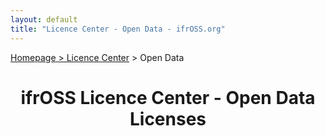 ```yaml
---
layout: default
title: "Licence Center - Open Data - ifrOSS.org"
---
```


<!---

Neue licenses can be added using the following template:

| Licence name | [🇬🇧](link) | SPDX-Tag |

Emojis for the links can be copied from https://emojipedia.org

--->

<p><a href="/ifrOSS/index_en.html">Homepage</a><a href="/ifrOSS/Pages/licence_center/en"> > Licence Center</a> > Open Data<br></p>

<h1 style="text-align: center;">ifrOSS Licence Center - Open Data Licenses</h1>
